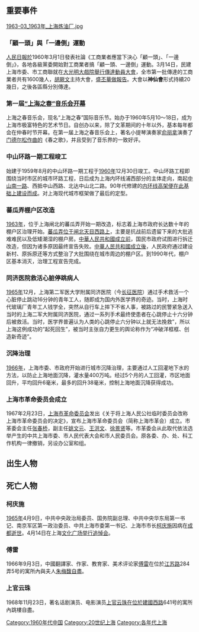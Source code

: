 ## 重要事件

[1963-03_1963年_上海炼油厂.jpg](https://zh.wikipedia.org/wiki/File:1963-03_1963年_上海炼油厂.jpg "fig:1963-03_1963年_上海炼油厂.jpg")

### 「顧一頭」與「一邊倒」運動

[人民日報於](https://zh.wikipedia.org/wiki/人民日報 "wikilink")1960年3月1日發表社論《工商業者應當下決心「顧一頭」、「一邊倒」》，各地各級黨委開始對工商業者搞「顧一頭、一邊倒」運動。3月14日，民建上海市委、市工商聯就在[大光明大戲院舉行傳達動員大會](https://zh.wikipedia.org/wiki/大光明大戲院 "wikilink")，全市第一批傳達的工商業者共有1600幾人，[胡厥文](../Page/胡厥文.md "wikilink")主持大會，[盛丕華做報告](https://zh.wikipedia.org/wiki/盛丕華 "wikilink")。大會以**神仙會**形式持續20幾日，之後各區縣分別傳達。

### 第一届[“上海之春”音乐会开幕](https://zh.wikipedia.org/wiki/“上海之春”音乐会 "wikilink")

上海之春音乐会，现名“上海之春”国际音乐节。始办于1960年5月10～18日，成为上海市极富特色的艺术节日。自创办以来，除了文革期间的十年以外，基本每年都会在仲春时节开幕。在第一届上海之春音乐会上，著名小提琴演奏家[俞丽拿](../Page/俞丽拿.md "wikilink")演奏了[门德尔松作曲的](https://zh.wikipedia.org/wiki/门德尔松 "wikilink")《春之歌》，并且受到了音乐界的一致好评。

### 中山环路一期工程竣工

始建于1959年8月的中山环路一期工程于[1960年](../Page/1960年.md "wikilink")12月30日竣工。中山环路工程即围绕当时市区的城市环路工程，日后成为上海内环线浦西部分的主体走向，南起[中山南一路](https://zh.wikipedia.org/wiki/中山南一路 "wikilink")、西抵中山西路、北达中山北二路。90年代修建的[内环线高架便在此基础上建设而成](https://zh.wikipedia.org/wiki/内环线 "wikilink")。对上海现代城市框架做了最后的定型。

### 蕃瓜弄棚户区改造

[1963年](../Page/1963年.md "wikilink")，位于上海闸北的蕃瓜弄开始一期改造，标志着上海市政府长达数十年的棚户区治理开始。[蕃瓜弄位于闸北](https://zh.wikipedia.org/wiki/蕃瓜弄 "wikilink")[天目西路上](https://zh.wikipedia.org/wiki/天目西路 "wikilink")，主要是抗战前后遗留下来的大批逃难难民以及低矮潮湿的棚户房。[中華人民共和國成立前](https://zh.wikipedia.org/wiki/中華人民共和國 "wikilink")，国民市政府试图进行拆迁改造，但因为诸多原因最终宣告失败。[中華人民共和國成立後](https://zh.wikipedia.org/wiki/中華人民共和國 "wikilink")，人民政府通过建设新村、原拆原还等方式整治了大批围绕在城市周边的棚户区。到1990年代，棚户区基本消灭，治理工程宣告完成。

### 同济医院救活心脏停跳病人

[1965年](../Page/1965年.md "wikilink")12月，上海第二军医大学附属同济医院（今[长征医院](https://zh.wikipedia.org/wiki/长征医院 "wikilink")）通过手术救活一个心脏停止跳动16分钟的青年工人，随即成为国内外医学界的奇迹。当时，上海时代玻璃厂青年工人钱学全，突然从自行车上摔下不省人事，被路过的民警紧急送入当时的上海二军大附属同济医院，通过一系列手术最终使患者在心跳停止十六分钟后被救活。当时，医学界普遍认为人类的心跳停止六分钟以上就无法挽救”，所以上海这例成功的“起死回生”，被当时主张自力更生的舆论称作为“冲破洋框框、创造新奇迹”。

### 沉降治理

[1966年](../Page/1966年.md "wikilink")，上海市委、市政府开始进行城市沉降治理，主要通过人工回灌地下水的方法，以防止上海地面沉降，灌水量400万吨。经过5个月的人工回灌，市区地面回升，平均回升6毫米，最多的回升38毫米，控制上海地面沉降获得成功。

### 上海市革命委员会成立

1967年2月23日，[上海市革命委员会](../Page/上海市革命委员会.md "wikilink")发出《关于将上海人民公社临时委员会改称上海市革命委员会的决定》，宣布上海市革命委员会（简称上海市革会）成立。市革委会主任[张春桥](../Page/张春桥.md "wikilink")，副主任[姚文元](../Page/姚文元.md "wikilink")、[王洪文](../Page/王洪文.md "wikilink")、[徐景贤](../Page/徐景贤.md "wikilink")等。市革委会从此取代依法选举产生的中共上海市委、市人民代表大会和市人民委员会。原各委、办、处、科工作机构一律撤销，另设办公室和组。

## 出生人物

## 死亡人物

### 柯庆施

[1965年](../Page/1965年.md "wikilink")4月9日，中共中央政治局委员、国务院副总理、中共中央华东局第一书记、南京军区第一政治委员、中共上海市委第一书记、上海市市长[柯庆施](../Page/柯庆施.md "wikilink")因病在[成都逝世](https://zh.wikipedia.org/wiki/成都 "wikilink")。4月14日在上海[文化广场举行追悼会](https://zh.wikipedia.org/wiki/文化广场 "wikilink")。

### 傅雷

1966年9月3日，中國翻譯家、作家、教育家、美术评论家[傅雷](../Page/傅雷.md "wikilink")在位於[江苏路](../Page/江苏路_\(上海\).md "wikilink")284弄5号的寓所內與夫人[朱梅馥自盡](https://zh.wikipedia.org/wiki/朱梅馥 "wikilink")。

### 上官云珠

1968年11月23日，著名话剧演员、电影演员[上官云珠在位於](https://zh.wikipedia.org/wiki/上官云珠 "wikilink")[建國西路](https://zh.wikipedia.org/wiki/建國西路_\(上海\) "wikilink")641号的寓所內跳樓自盡。

[Category:1960年代中国](https://zh.wikipedia.org/wiki/Category:1960年代中国 "wikilink")
[Category:20世纪上海](https://zh.wikipedia.org/wiki/Category:20世纪上海 "wikilink")
[Category:各年代上海](https://zh.wikipedia.org/wiki/Category:各年代上海 "wikilink")